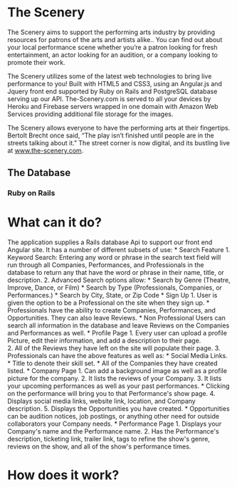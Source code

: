 # The Scenery

The Scenery aims to support the performing arts industry by providing resources for patrons of the arts and artists alike.. You can find out about your local performance scene whether you’re a patron looking for fresh entertainment, an actor looking for an audition, or a company looking to promote their work.

The Scenery utilizes some of the latest web technologies to bring live performance to you! Built with HTML5 and CSS3, using an Angular.js and Jquery front end supported by Ruby on Rails and PostgreSQL database serving up our API. The-Scenery.com is served to all your devices by Heroku and Firebase servers wrapped in one domain with Amazon Web Services providing additional file storage for the images.

The Scenery allows everyone to have the performing arts at their fingertips. Bertolt Brecht once said, “The play isn’t finished until people are in the streets talking about it.” The street corner is now digital, and its bustling live at www.the-scenery.com.

## The Database

### Ruby on Rails

# What can it do?
  The application supplies a Rails database Api to support our front end Angular site.  It has a number of different subsets of use:
    * Search Feature
      1. Keyword Search: Entering any word or phrase in the search text field will run through all Companies, Performances, and Professionals in the database to return any that have the word or phrase in their name, title, or description.
      2. Advanced Search options allow:
        * Search by Genre (Theatre, Improve, Dance, or Film)
        * Search by Type (Professionals, Companies, or Performances.)
        * Search by City, State, or Zip Code
    * Sign Up
      1. User is given the option to be a Professional on the site when they sign up.
        * Professionals have the ability to create Companies, Performances, and Opportunities. They can also leave Reviews.
        * Non Professional Users can search all information in the database and leave Reviews on the Companies and Performances as well.
    * Profile Page
      1. Every user can upload a profile Picture, edit their information, and add a description to their page.  
      2. All of the Reviews they have left on the site will populate their page.
      3. Professionals can have the above features as well as:
        * Social Media Links.
        * Title to denote their skill set.
        * All of the Companies they have created listed.
    * Company Page
      1. Can add a background image as well as a profile picture for the company.
      2. It lists the reviews of your Company.
      3. It lists your upcoming performances as well as your past performances.
        * Clicking on the performance will bring you to that Performance's show page.
      4. Displays social media links, website link, location, and Company description.
      5. Displays the Opportunities you have created.
        * Opportunities can be audition notices, job postings, or anything other need for outside collaborators your Company needs.
    * Performance Page
      1. Displays your Company's name and the Performance name.
      2. Has the Performance's description, ticketing link, trailer link, tags to refine the show's genre, reviews on the show, and all of the show's performance times.
# How does it work?
